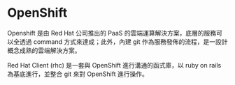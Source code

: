 # OpenShift

Openshift 是由 Red Hat 公司推出的 PaaS 的雲端運算解決方案，底層的服務可以全透過 command 方式來達成；此外，內建 git 作為服務發佈的流程，是一設計概念成熟的雲端解決方案。

Red Hat Client (rhc) 是一套與 OpenShift 進行溝通的函式庫，以 ruby on rails 為基底進行，並整合 git 來對 OpenShift 進行操作。